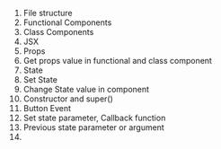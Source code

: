 1. File structure
2. Functional Components
3. Class Components
4. JSX
5. Props
6. Get props value in functional and class component
7. State
8. Set State
9. Change State value in component
10. Constructor and super()
11. Button Event
12. Set state parameter, Callback function
13. Previous state parameter or argument
14. 